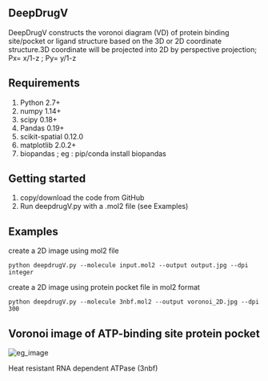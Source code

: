 ## DeepDrugV
DeepDrugV constructs the voronoi diagram (VD) of protein binding site/pocket or ligand structure based on the 3D  or 2D coordinate structure.3D coordinate will be projected into 2D by perspective projection; Px= x/1-z ; Py= y/1-z
                                                         
## Requirements
1. Python 2.7+
2. numpy 1.14+
3. scipy 0.18+
4. Pandas 0.19+
5. scikit-spatial 0.12.0
6. matplotlib 2.0.2+
7. biopandas ; eg : pip/conda install biopandas  

## Getting started

1. copy/download the code from GitHub
2. Run deepdrugV.py with a .mol2 file (see Examples)

## Examples

create a 2D image using mol2 file

    python deepdrugV.py --molecule input.mol2 --output output.jpg --dpi integer 
    

create a 2D image using protein pocket file in mol2 format

    python deepdrugV.py --molecule 3nbf.mol2 --output voronoi_2D.jpg --dpi 300   
    
## Voronoi image of ATP-binding site protein pocket
 
![eg_image](https://github.com/rajiv03/DeepDrugV/blob/master/voronoi_2D.jpg) 

Heat resistant RNA dependent ATPase (3nbf)
